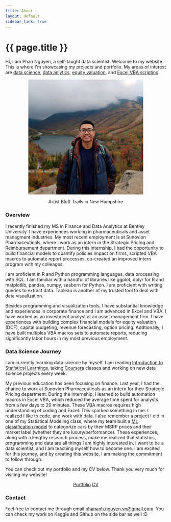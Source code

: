 ```yaml
---
title: About
layout: default
sidebar_link: true
---
```

<h1 class="page-title" >{{ page.title }}</h1>

Hi, I am Phan Nguyen, a self-taught data scientist. Welcome to my website. This is where I'm showcasing my projects and portfolio. My areas of interest are [data science](https://pab-nguyen.github.io/portfolio/#machine-learning), [data anlytics](https://pab-nguyen.github.io/portfolio/#data-analytics), [equity valuation](https://pab-nguyen.github.io/portfolio/#equity-valuation), and [Excel VBA scripting](https://pab-nguyen.github.io/portfolio/#excel-vba). 

<p align="center">
	<img align="center" src="/assets/me.jpg" width="360">
</p>
<figcaption style="text-align:center">
	Artist Bluff Trails in New Hampshire
</figcaption>

### Overview  
I recently finished my MS in Finance and Data Analytics at Bentley University. I have experiences working in pharmaceuticals and asset managment industries. My most recent employment is at Sunovion Pharmaceuticals, where I work as an intern in the Strategic Pricing and Reimbursement department. During this internship, I had the opportunity to build financial models to quantify policies impact on firms, scripted VBA macros to automate report processes, co-created an improved intern program with my colleages. 

I am proficient in R and Python programming languages, data processing with SQL. I am familiar with a handful of libraries like ggplot, dplyr for R and matplotlib, pandas, numpy, seaborn for Python. I am proficient with writing queries to extract data. Tableau is another of my trusted tool to deal with data visualization. 

Besides programming and visualization tools, I have substantial knowledge and experiences in corporate finance and I am advanced in Excel and VBA. I have worked as an investment analyst at an asset management firm. I have experiences with building complex financial models for equity valuation (DCF), capital budgeting, revenue forecasting, option pricing. Addtionally, I have built multiples VBA macros sets to automate reports, reducing significantly labor hours in my most previous employment. 

### Data Science Journey
I am currently learning data science by myself. I am reading [Introduction to Statistical Learnings](https://www.amazon.com/Introduction-Statistical-Learning-Applications-Statistics/dp/1461471370), taking [Coursera](https://www.coursera.org/specializations/jhu-data-science?utm_source=gg&utm_medium=sem&utm_campaign=03-DataScience-JHU-US&utm_content=03-DataScience-JHU-US&campaignid=313639147&adgroupid=99651856256&device=c&keyword=udemy%20data%20science&matchtype=b&network=g&devicemodel=&adpostion=&creativeid=426687804151&hide_mobile_promo&gclid=CjwKCAiAsOmABhAwEiwAEBR0ZuEZVtTe4IEeGiHwzDtI-ahodeNe2vV2HlK4KtQBQJ5apdtqXUta0xoCqfQQAvD_BwE) classes and working on new data science projects every week. 

My previous education has been focusing on finance. Last year, I had the chance to work at Sunovion Pharmaceuticals as an intern for their Strategic Pricing department. During the internship, I learned to build automation macros in Excel VBA, which reduced the average time spent for analysts from a few days to 20 minutes. These VBA macros requires high understanding of coding and Excel. This sparked something in me. I realized I like to code, and work with data. I also remember a project I did in one of my Statistical Modeling class, where my team built a [ML classification model](https://pab-nguyen.github.io/2019/11/28/car-classification.html) to categorize cars by their MSRP prices and their market label (whether they are luxury/performance). These experiences, along with a lengthy research process, make me realized that statistics, programming and data are all things I am highly interested in. I want to be a data scientist, and I am teaching myself how to become one. I am excited for this journey, and by creating this website, I am making the commitment to follow through.  

You can check out my portfolio and my CV below. Thank you very much for visiting my website!

<p align="center">
	<a class="button" name="button" href="/portfolio/">Portfolio</a>
	<a class="button" name="button" href="/CV.html">CV</a>    
</p>

### Contact
Feel free to contact me through email [phananh.nguyen.vn@gmail.com](mailto:phananh.nguyen.vn@gmail.com). You can check my work on Kaggle and Github on the side bar as well :D